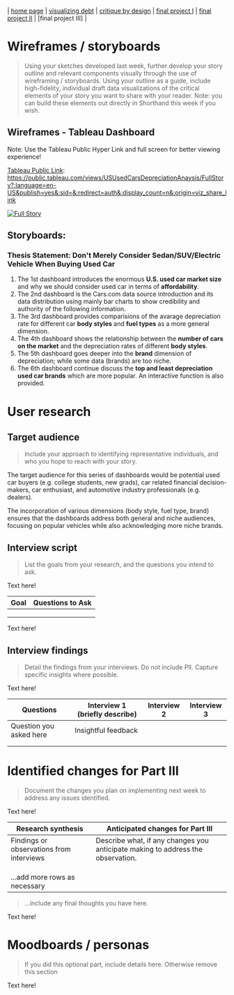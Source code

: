 | [home page](https://davidzouz.github.io/tswd-portfolio/) | [visualizing debt](https://davidzouz.github.io/tswd-portfolio/visualizing-government-debt) | [critique by design](https://davidzouz.github.io/tswd-portfolio/critique-by-design) | [final project I](https://davidzouz.github.io/tswd-portfolio/final-project-part-one) | [final project II](https://davidzouz.github.io/tswd-portfolio/final-project-part-two) | [final project III] |

# Wireframes / storyboards
> Using your sketches developed last week, further develop your story outline and relevant components visually through the use of wireframing / storyboards. Using your outline as a guide, include high-fidelity, individual draft data visualizations of the critical elements of your story you want to share with your reader. Note: you can build these elements out directly in Shorthand this week if you wish. 

## Wireframes - Tableau Dashboard 

Note: Use the Tableau Public Hyper Link and full screen for better viewing experience!

[Tableau Public Link](https://public.tableau.com/views/USUsedCarsDepreciationAnaysis/FullStory?:language=en-US&publish=yes&:sid=&:redirect=auth&:display_count=n&:origin=viz_share_link): https://public.tableau.com/views/USUsedCarsDepreciationAnaysis/FullStory?:language=en-US&publish=yes&:sid=&:redirect=auth&:display_count=n&:origin=viz_share_link

<div class='tableauPlaceholder' id='viz1727829114403' style='position: relative'><noscript><a href='#'><img alt='Full Story ' src='https:&#47;&#47;public.tableau.com&#47;static&#47;images&#47;US&#47;USUsedCarsDepreciationAnaysis&#47;FullStory&#47;1_rss.png' style='border: none' /></a></noscript><object class='tableauViz'  style='display:none;'><param name='host_url' value='https%3A%2F%2Fpublic.tableau.com%2F' /> <param name='embed_code_version' value='3' /> <param name='site_root' value='' /><param name='name' value='USUsedCarsDepreciationAnaysis&#47;FullStory' /><param name='tabs' value='no' /><param name='toolbar' value='yes' /><param name='static_image' value='https:&#47;&#47;public.tableau.com&#47;static&#47;images&#47;US&#47;USUsedCarsDepreciationAnaysis&#47;FullStory&#47;1.png' /> <param name='animate_transition' value='yes' /><param name='display_static_image' value='yes' /><param name='display_spinner' value='yes' /><param name='display_overlay' value='yes' /><param name='display_count' value='yes' /><param name='language' value='en-US' /><param name='filter' value='publish=yes' /></object></div>               
<script type='text/javascript'>                    
  var divElement = document.getElementById('viz1727829114403');
  var vizElement = divElement.getElementsByTagName('object')[0];
  vizElement.style.width='100%';vizElement.style.height=(divElement.offsetWidth*0.75)+'px';
  var scriptElement = document.createElement('script');
  scriptElement.src = 'https://public.tableau.com/javascripts/api/viz_v1.js';
  vizElement.parentNode.insertBefore(scriptElement, vizElement);
</script>

## Storyboards:

### Thesis Statement: Don't Merely Consider Sedan/SUV/Electric Vehicle When Buying Used Car

1. The 1st dashboard introduces the enormous **U.S. used car market size** and why we should consider used car in terms of **affordability**.
2. The 2nd dashboard is the Cars.com data source introduction and its data distribution using mainly bar charts to show credibility and authority of the following information.
3. The 3rd dashboard provides comparisions of the avarage depreciation rate for different car **body styles** and **fuel types** as a more general dimension.
4. The 4th dashboard shows the relationship between the **number of cars on the market** and the depreciation rates of different **body styles**.
5. The 5th dashboard goes deeper into the **brand** dimension of depreciation; while some data (brands) are too niche.
6. The 6th dashboard continue discuss the **top and least depreciation used car brands** which are more popular. An interactive function is also provided.


# User research 

## Target audience
> Include your approach to identifying representative individuals, and who you hope to reach with your story.

The target audience for this series of dashboards would be potential used car buyers (e.g. college students, new grads), car related financial decision-makers, car enthusiast, and automotive industry professionals (e.g. dealers). 

The incorporation of various dimensions (body style, fuel type, brand) ensures that the dashboards address both general and niche audiences, focusing on popular vehicles while also acknowledging more niche brands.

## Interview script
> List the goals from your research, and the questions you intend to ask. 

Text here!

| Goal | Questions to Ask |
|------|------------------|
|      |                  |
|      |                  |
|      |                  |


Text here!

## Interview findings
> Detail the findings from your interviews.  Do not include PII.  Capture specific insights where possible.

Text here!

| Questions               | Interview 1 (briefly describe) | Interview 2 | Interview 3 |
|-------------------------|--------------------------------|-------------|-------------|
| Question you asked here | Insightful feedback            |             |             |
|                         |                                |             |             |
|                         |                                |             |             |


# Identified changes for Part III
> Document the changes you plan on implementing next week to address any issues identified.  

Text here!

| Research synthesis                       | Anticipated changes for Part III                                                |
|------------------------------------------|---------------------------------------------------------------------------------|
| Findings or observations from interviews | Describe what, if any changes you anticipate making to address the observation. |
|                                          |                                                                                 |
|                                          |                                                                                 |
|                                          |                                                                                 |
| ...add more rows as necessary            |                                                                                 |

> ...include any final thoughts you have here. 

Text here!

# Moodboards / personas
> If you did this optional part, include details here.  Otherwise remove this section

Text here!

